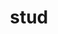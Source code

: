 ---
category: 4-letters
denotation: null
name: stud
reference_link: https://www.etymonline.com/word/stud
root_language: null
root_name: null
title: stud
type: free
word_sums:
- respelling: stud
  sum: 'Stud + '
---